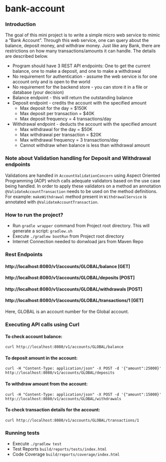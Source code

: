 # bank-account

### Introduction
The goal of this mini project is to write a simple micro web service to mimic a “Bank Account”.
Through this web service, one can query about the balance, deposit money, and withdraw
money. Just like any Bank, there are restrictions on how many transactions/amounts it can
handle. The details are described below.

- Program should have 3 REST API endpoints: One to get the current balance,
one to make a deposit, and one to make a withdrawal
- No requirement for authentication - assume the web service is for one account
only and is open to the world
- No requirement for the backend store - you can store it in a file or database (your
decision)
- Balance endpoint - this will return the outstanding balance
- Deposit endpoint - credits the account with the specified amount
  - Max deposit for the day = $150K
  - Max deposit per transaction = $40K
  - Max deposit frequency = 4 transactions/day
- Withdrawal endpoint - deducts the account with the specified amount
  - Max withdrawal for the day = $50K
  - Max withdrawal per transaction = $20K
  - Max withdrawal frequency = 3 transactions/day
  - Cannot withdraw when balance is less than withdrawal amount

### Note about Validation handling for Deposit and Withdrawal endpoints
Validations are handled in `AccountValidationConcern` using Aspect Oriented Programming (AOP)
which calls adequate validators based on the use case being handled. In order to apply these
validators on a method an annotation `@ValidateAccountTransaction` needs to be used on the
method definitions. For example: `makeWithdrawal` method present in `WithdrawalService` is
annotated with `@ValidateAccountTransaction`.

### How to run the project? ###
* Run `gradle wrapper` command from Project root directory. This will generate a script: `gradlew.sh`
* Execute `./gradlew bootRun` from Project root directory
* Internet Connection needed to donwload jars from Maven Repo

### Rest Endpoints
#### http://localhost:8080/v1/accounts/GLOBAL/balance 				[GET]
#### http://localhost:8080/v1/accounts/GLOBAL/deposits        [POST]
#### http://localhost:8080/v1/accounts/GLOBAL/withdrawals     [POST]
#### http://localhost:8080/v1/accounts/GLOBAL/transactions/1     [GET]

Here, GLOBAL is an account number for the Global account.

### Executing API calls using Curl
#### To check account balance:
`curl http://localhost:8080/v1/accounts/GLOBAL/balance`
#### To deposit amount in the account:
`curl -H "Content-Type: application/json" -X POST -d '{"amount":25000}' http://localhost:8080/v1/accounts/GLOBAL/deposits`
#### To withdraw amount from the account:
`curl -H "Content-Type: application/json" -X POST -d '{"amount":15000}' http://localhost:8080/v1/accounts/GLOBAL/withdrawals`
#### To check transaction details for the account:
`curl http://localhost:8080/v1/accounts/GLOBAL/transactions/1`


### Running tests
* Execute `./gradlew test`
* Test Reports `build/reports/tests/index.html`
* Code Coverage `build/reports/coverage/index.html`
